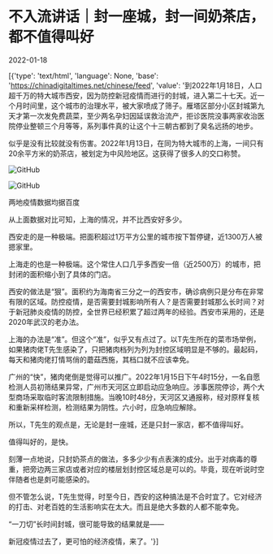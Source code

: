 # 不入流讲话｜封一座城，封一间奶茶店，都不值得叫好

2022-01-18

[{'type': 'text/html', 'language': None, 'base': 'https://chinadigitaltimes.net/chinese/feed', 'value': '到2022年1月18日，人口超千万的特大城市西安，因为防控新冠疫情而进行的封城，进入第二十七天。近一个月时间里，这个城市的治理水平，被大家喷成了筛子。雁塔区部分小区封城第九天才第一次发免费蔬菜，至少两名孕妇因延误救治流产，拒诊医院没事两家收治医院停业整顿三个月等等，系列事件真的让这个十三朝古都到了臭名远扬的地步。

似乎是没有比较就没有伤害。2022年1月13日，在同为特大城市的上海，一间只有20余平方米的奶茶店，被划定为中风险地区。这获得了很多人的交口称赞。

![GitHub](https://chinadigitaltimes.net/chinese/files/2022/01/post-675907-61e69d1117e4b.png)

![GitHub](https://chinadigitaltimes.net/chinese/files/2022/01/post-675907-61e69d111f6ed.png)

 两地疫情数据均据百度 

从上面数据对比可知，上海的情况，并不比西安好多少。

西安走的是一种极端。把面积超过1万平方公里的城市按下暂停键，近1300万人被摁家里。

上海走的也是一种极端。这个常住人口几乎多西安一倍（近2500万）的城市，把封闭的面积缩小到了具体的门店。

西安的做法是“狠”。面积约为海南省三分之一的西安市，确诊病例只是分布在非常有限的区域。防控疫情，是否需要封城影响所有人？是否需要封城那么长时间？对于新冠肺炎疫情的防控，全世界已经积累了超过两年的经验。西安市采用的，还是2020年武汉的老办法。

上海的办法是“准”。但这个“准”，似乎又有点过了。以T先生所在的菜市场举例，如果猪肉佬T先生感染了，只把猪肉档列为列为封控区域明显是不够的。最起码，每天和猪肉佬打情骂俏的蘑菇西施，其档口就不应该幸免。

广州的“快”，猪肉佬倒是觉得可以推广。2022年1月15日下午4时15分，一名自愿检测人员初筛结果异常，广州市天河区立即启动应急响应。涉事医院停诊，两个大型商场采取临时客流限制措施。当晚10时48分，天河区又通报称，经对原样复核和重新采样检测，检测结果为阴性。六小时，应急响应解除。

所以，T先生的观点是，无论是封一座城，还是只封一家店，都不值得叫好。

值得叫好的，是快。

刻薄一点地说，只封奶茶点的做法，多多少少有点表演的成分。出于对病毒的尊重，把旁边两三家店或者对应的楼层划封控区域总是可以的。毕竟，现在听说时空伴随者也是㓟可能感染的。

但不管怎么说，T先生觉得，时至今日，西安的这种搞法是不合时宜了。它对经济的打击、对老百姓的生活影响实在太大。而且是绝大多数的人都不能幸免。

“一刀切”长时间封城，很可能导致的结果就是——

新冠疫情过去了，更可怕的经济疫情，来了。'}]